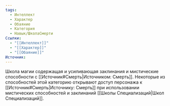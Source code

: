 ```yaml
---
tags:
  - Интеллект
  - Характер
  - Обаяние
  - Категория
  - Навык/ШколаСмерти
Ссылки:
  - "[[Интеллект]]"
  - "[[Характер]]"
  - "[[Обаяние]]"
Источник:
---
```

Школа магии содержащая и усиливающая заклинания и мистические способности с [[Источник#Смерть|Источником: Смерть]]. Некоторые из способностей этой категорию открывают доступ персонажа к [[Источник#Смерть|Источнику: Смерть]] при использовании мистических способностей и заклинаний [[Школы Специализаций|Школ Специализаций]]. 